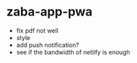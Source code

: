 # zaba-app-pwa

- fix pdf not well
- style
- add push notification?
- see if the bandwidth of netlify is enough

